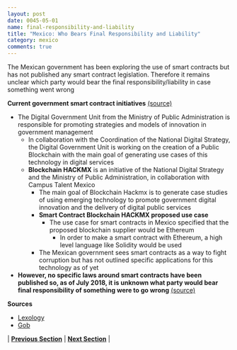 ```yaml
---
layout: post
date: 0045-05-01
name: final-responsibility-and-liability
title: "Mexico: Who Bears Final Responsibility and Liability"
category: mexico
comments: true
---
```


The Mexican government has been exploring the use of smart contracts but has not published any smart contract legislation. Therefore it remains unclear which party would bear the final responsibility/liability in case something went wrong 

**Current government smart contract initiatives** [(source)](https://www.gob.mx/cms/uploads/attachment/file/269552/Folleto_blockchain_HACKMX_oct2017_v6.pdf)
- The Digital Government Unit from the Ministry of Public Administration is responsible for promoting strategies and models of innovation in government management 
  - In collaboration with the Coordination of the National Digital Strategy, the Digital Government Unit is working on the creation of a Public Blockchain with the main goal of generating use cases of this technology in digital services 
  - **Blockchain HACKMX** is an initiative of the National Digital Strategy and the Ministry of Public Administration, in collaboration with Campus Talent Mexico
    - The main goal of Blockchain Hackmx is to generate case studies of using emerging technology to promote government digital innovation and the delivery of digital public services
    - **Smart Contract Blockchain HACKMX proposed use case**
      - The use case for smart contracts in Mexico specified that the proposed blockchain supplier would be Ethereum
          - In order to make a smart contract with Ethereum, a high level language like Solidity would be used 
    - The Mexican government sees smart contracts as a way to fight corruption but has not outlined specific applications for this technology as of yet
- **However, no specific laws around smart contracts have been published so, as of July 2018, it is unknown what party would bear final responsibility of something were to go wrong** [(source)](https://www.lexology.com/library/detail.aspx?g=287ca25d-4a7c-4e4d-80db-dba31fb2c76f)

**Sources**
- [Lexology](https://www.lexology.com/library/detail.aspx?g=287ca25d-4a7c-4e4d-80db-dba31fb2c76f)
- [Gob](https://www.gob.mx/cms/uploads/attachment/file/269552/Folleto_blockchain_HACKMX_oct2017_v6.pdf)


| **[Previous Section]( https://neo-project.github.io/global-blockchain-compliance-hub//mexico/mexico-privacy-and-data-protection.html)** | **[Next Section]( https://neo-project.github.io/global-blockchain-compliance-hub//mexico/mexico-smart-contracts.html)** |
